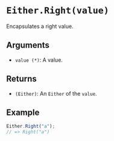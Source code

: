 # `Either.Right(value)`

Encapsulates a right value.

## Arguments

* `value (*)`: A value.

## Returns

* `(Either)`: An `Either` of the `value`.

## Example

```javascript
Either.Right("a");
// => Right("a")
```
